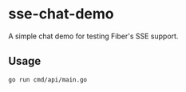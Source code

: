 # sse-chat-demo

A simple chat demo for testing Fiber's SSE support.

## Usage

```bash
go run cmd/api/main.go
```
